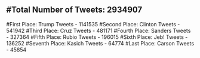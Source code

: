 #Total Number of Tweets: 2934907 
---
#First Place: Trump Tweets - 1141535
#Second Place: Clinton Tweets - 541942
#Third Place: Cruz Tweets - 481171
#Fourth Place: Sanders Tweets - 327364
#Fifth Place: Rubio Tweets - 196015
#Sixth Place: Jeb! Tweets - 136252
#Seventh Place: Kasich Tweets - 64774
#Last Place: Carson Tweets - 45854
